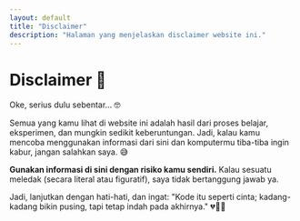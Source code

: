 ```yaml
---
layout: default
title: "Disclaimer"
description: "Halaman yang menjelaskan disclaimer website ini."
---
```

# Disclaimer 🛑

Oke, serius dulu sebentar... 🤓

Semua yang kamu lihat di website ini adalah hasil dari proses belajar, eksperimen, dan mungkin sedikit keberuntungan. Jadi, kalau kamu mencoba menggunakan informasi dari sini dan komputermu tiba-tiba ingin kabur, jangan salahkan saya. 😅

**Gunakan informasi di sini dengan risiko kamu sendiri.** Kalau sesuatu meledak (secara literal atau figuratif), saya tidak bertanggung jawab ya. 

Jadi, lanjutkan dengan hati-hati, dan ingat: "Kode itu seperti cinta; kadang-kadang bikin pusing, tapi tetap indah pada akhirnya." 💔👩‍💻